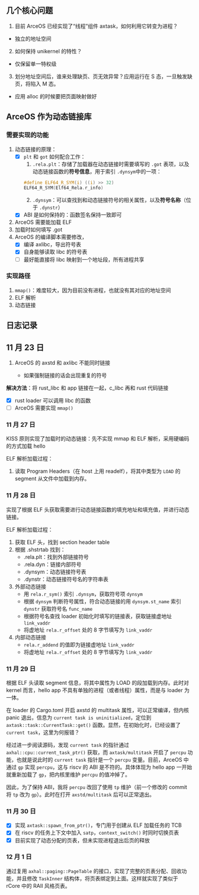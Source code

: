 ## 几个核心问题

1. 目前 ArceOS 已经实现了“线程”组件 axtask，如何利用它转变为进程？
- 独立的地址空间
2. 如何保持 unikernel 的特性？
- 仅保留单一特权级
3. 划分地址空间后，谁来处理缺页、页无效异常？应用运行在 S 态，一旦触发缺页，将陷入 M 态。
- 应用 alloc 的时候要把页面映射做好

## ArceOS 作为动态链接库

### 需要实现的功能

1. 动态链接的原理：
    - [x] `plt` 和 `got` 如何配合工作：
        1. `.rela.plt`：存储了加载器在动态链接时需要填写的 `.got` 表项，以及动态链接函数的**符号信息**，用于索引 `.dynsym`中的一项：
        ```c
        #define ELF64_R_SYM(i) ((i) >> 32)
        ELF64_R_SYM(Elf64_Rela.r_info)
        ```
        2. `.dynsym`：可以查找到和动态链接符号的相关属性，以及**符号名称**（位于 `.dynstr`）
    - [x] ABI 是如何保持的：函数签名保持一致即可
2. ArceOS 需要能加载 ELF
3. 加载时如何填写 .got
4. ArceOS 的编译脚本需要修改，
    - [x] 编译 axlibc，导出符号表
    - [x] 自身能够读取 libc 的符号表
    - [ ] 最好能直接将 libc 映射到一个地址段，所有进程共享

### 实现路径

1. `mmap()`：难度较大，因为目前没有进程，也就没有其对应的地址空间
2. ELF 解析
3. 动态链接

## 日志记录

## 11 月 23 日

1. ArceOS 的 axstd 和 axlibc 不能同时链接

    - 如果强制链接的话会出现重复的符号

**解决方法**：将 rust_libc 和 app 链接在一起，c_libc 再和 rust 代码链接
- [x] rust loader 可以调用 libc 的函数
- [ ] ArceOS 需要实现 `mmap()`

### 11 月 27 日

KISS 原则实现了加载时的动态链接：先不实现 mmap 和 ELF 解析，采用硬编码的方式加载 hello

ELF 解析加载过程：
1. 读取 Program Headers（在 host 上用 readelf），将其中类型为 `LOAD` 的 segment 从文件中加载到内存。

### 11 月 28 日

实现了根据 ELF 头获取需要进行动态链接函数的填充地址和填充值，并进行动态链接。

ELF 解析加载过程：
1. 获取 ELF 头，找到 section header table
2. 根据 .shstrtab 找到：
   - .rela.plt：找到外部链接符号
   - .rela.dyn：链接内部符号
   - .dynsym：动态链接符号表
   - .dynstr：动态链接符号名的字符串表
3. 外部动态链接
   - 用 `rela.r_sym()` 索引 `.dynsym`，获取符号项 `dynsym`
   - 根据 `dynsym` 判断符号属性，符合动态链接的用 `dynsym.st_name` 索引 `dynstr` 获取符号名 `func_name`
   - 根据符号名查找 loader 初始化时填写的链接表，获取链接虚地址 `link_vaddr`
   - 将虚地址 `rela.r_offset` 处的 8 字节填写为 `link_vaddr`
4. 内部动态链接
   - `rela.r_addend` 的值即为链接虚地址 `link_vaddr`
   - 将虚地址 `rela.r_offset` 处的 8 字节填写为 `link_vaddr`

### 11 月 29 日

根据 ELF 头读取 segment 信息，将其中属性为 LOAD 的段加载到内存。此时对 kernel 而言，hello app 不具有单独的进程（或者线程）属性，而是与 loader 为一体。

在 loader 的 Cargo.toml 开启 axstd 的 multitask 属性，可以正常编译，但内核 panic 退出，信息为 `current task is uninitialized`，定位到 `axtask::task::CurrentTask::get()` 函数。显然，在初始化时，已经设置了 `current task`，这里为何报错？

经过进一步阅读源码，发现 `current task` 的指针通过 `axhal::cpu::current_task_ptr()` 获取，而 `axtask/multitask` 开启了 `percpu` 功能，也就是说此时的 `current task` 指针是一个 `percpu` 变量。目前，ArceOS 中通过 `gp` 实现 `percpu`，这与 riscv 的 ABI 是不符的。具体体现为 hello app 一开始就重新加载了 `gp`，把内核里维护 `percpu` 的值冲掉了。

因此，为了保持 ABI，我将 `percpu` 改回了使用 `tp` 维护（前一个修改的 commit 将 `tp` 改为 `gp`）。此时在打开 `axstd/multitask` 后可以正常退出。

### 11 月 30 日

- [x] 实现 `axtask::spawn_from_ptr()`，专门用于创建从 ELF 加载任务的 TCB
- [x] 在 riscv 的任务上下文中加入 `satp`，`context_switch()` 时同时切换页表
- [x] 目前实现了动态分配的页表，但未实现进程退出后页的释放

### 12 月 1 日

通过复用 `axhal::paging::PageTable` 的接口，实现了完整的页表分配、回收功能，并且修改 `TaskInner` 结构体，将页表绑定到上面。这样就实现了类似于 rCore 中的 RAII 风格页表。